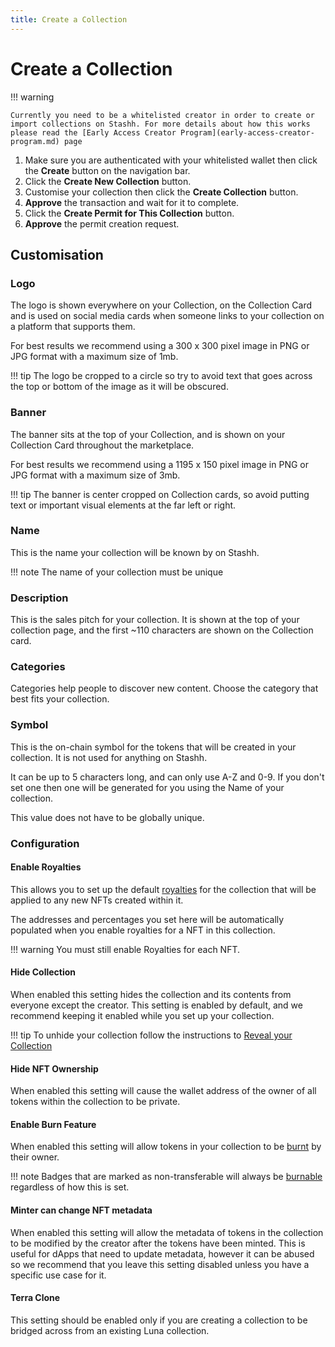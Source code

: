 ```yaml
---
title: Create a Collection
---
```


# Create a Collection

!!! warning

    Currently you need to be a whitelisted creator in order to create or import collections on Stashh. For more details about how this works please read the [Early Access Creator Program](early-access-creator-program.md) page

1. Make sure you are authenticated with your whitelisted wallet then click the **Create** button on the navigation bar.
2. Click the **Create New Collection** button.
3. Customise your collection then click the **Create Collection** button.
4. **Approve** the transaction and wait for it to complete.
5. Click the **Create Permit for This Collection** button.
6. **Approve** the permit creation request.

## Customisation

### Logo

The logo is shown everywhere on your Collection, on the Collection Card and is used on social media cards when someone links to your collection on a platform that supports them.

For best results we recommend using a 300 x 300 pixel image in PNG or JPG format with a maximum size of 1mb.

!!! tip
    The logo be cropped to a circle so try to avoid text that goes across the top or bottom of the image as it will be obscured.

### Banner

The banner sits at the top of your Collection, and is shown on your Collection Card throughout the marketplace.

For best results we recommend using a 1195 x 150 pixel image in PNG or JPG format with a maximum size of 3mb.

!!! tip
    The banner is center cropped on Collection cards, so avoid putting text or important visual elements at the far left or right.

### Name

This is the name your collection will be known by on Stashh. 

!!! note
    The name of your collection must be unique

### Description

This is the sales pitch for your collection. It is shown at the top of your collection page, and the first ~110 characters are shown on the Collection card.

### Categories

Categories help people to discover new content. Choose the category that best fits your collection.

### Symbol

This is the on-chain symbol for the tokens that will be created in your collection. It is not used for anything on Stashh.

It can be up to 5 characters long, and can only use A-Z and 0-9. If you don't set one then one will be generated for you using the Name of your collection.

This value does not have to be globally unique.

### Configuration

#### Enable Royalties

This allows you to set up the default [royalties](../concepts/royalty.md) for the collection that will be applied to any new NFTs created within it. 

The addresses and percentages you set here will be automatically populated when you enable royalties for a NFT in this collection.

!!! warning
    You must still enable Royalties for each NFT.

#### Hide Collection

When enabled this setting hides the collection and its contents from everyone except the creator. This setting is enabled by default, and we recommend keeping it enabled while you set up your collection.

!!! tip 
    To unhide your collection follow the instructions to [Reveal your Collection](reveal-collection.md)

#### Hide NFT Ownership

When enabled this setting will cause the wallet address of the owner of all tokens within the collection to be private.

#### Enable Burn Feature

When enabled this setting will allow tokens in your collection to be [burnt](../concepts/burn.md) by their owner.

!!! note
    Badges that are marked as non-transferable will always be [burnable](../concepts/burn.md) regardless of how this is set.

#### Minter can change NFT metadata

 When enabled this setting will allow the metadata of tokens in the collection to be modified by the creator after the tokens have been minted. This is useful for dApps that need to update metadata, however it can be abused so we recommend that you leave this setting disabled unless you have a specific use case for it.

#### Terra Clone

This setting should be enabled only if you are creating a collection to be bridged across from an existing Luna collection.